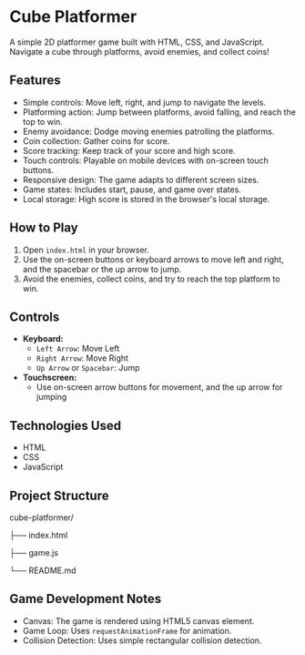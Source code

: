 # Cube Platformer

A simple 2D platformer game built with HTML, CSS, and JavaScript. Navigate a cube through platforms, avoid enemies, and collect coins!

## Features

*   Simple controls: Move left, right, and jump to navigate the levels.
*   Platforming action: Jump between platforms, avoid falling, and reach the top to win.
*   Enemy avoidance: Dodge moving enemies patrolling the platforms.
*   Coin collection: Gather coins for score.
*   Score tracking: Keep track of your score and high score.
*   Touch controls: Playable on mobile devices with on-screen touch buttons.
*   Responsive design: The game adapts to different screen sizes.
*   Game states: Includes start, pause, and game over states.
*   Local storage: High score is stored in the browser's local storage.

## How to Play

1.  Open `index.html` in your browser.
2.  Use the on-screen buttons or keyboard arrows to move left and right, and the spacebar or the up arrow to jump.
3.  Avoid the enemies, collect coins, and try to reach the top platform to win.

## Controls

*   **Keyboard:**
    *   `Left Arrow`: Move Left
    *   `Right Arrow`: Move Right
    *   `Up Arrow` or `Spacebar`: Jump
*   **Touchscreen:**
    *   Use on-screen arrow buttons for movement, and the up arrow for jumping

## Technologies Used

*   HTML
*   CSS
*   JavaScript

## Project Structure

cube-platformer/

├── index.html

├── game.js

└── README.md

## Game Development Notes
*   Canvas: The game is rendered using HTML5 canvas element.
*   Game Loop: Uses `requestAnimationFrame` for animation.
*   Collision Detection: Uses simple rectangular collision detection.
